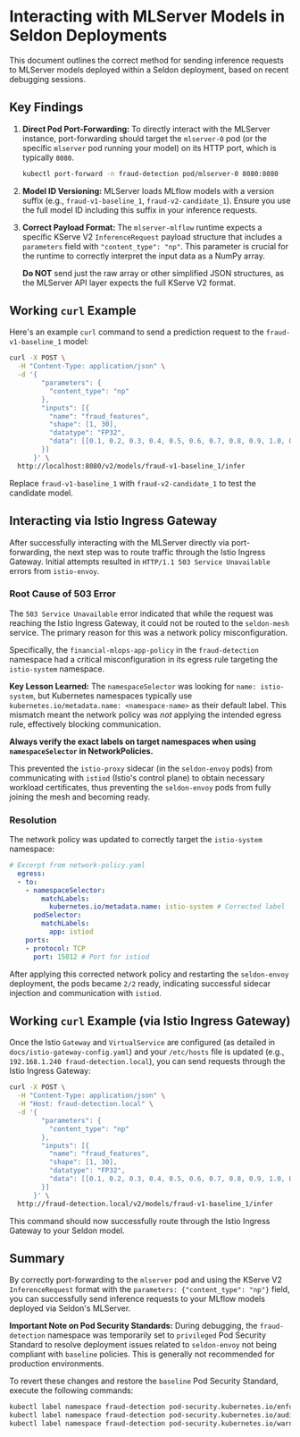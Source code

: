 # Interacting with MLServer Models in Seldon Deployments

This document outlines the correct method for sending inference requests to MLServer models deployed within a Seldon deployment, based on recent debugging sessions.

## Key Findings

1.  **Direct Pod Port-Forwarding:** To directly interact with the MLServer instance, port-forwarding should target the `mlserver-0` pod (or the specific `mlserver` pod running your model) on its HTTP port, which is typically `8080`.

    ```bash
    kubectl port-forward -n fraud-detection pod/mlserver-0 8080:8080
    ```

2.  **Model ID Versioning:** MLServer loads MLflow models with a version suffix (e.g., `fraud-v1-baseline_1`, `fraud-v2-candidate_1`). Ensure you use the full model ID including this suffix in your inference requests.

3.  **Correct Payload Format:** The `mlserver-mlflow` runtime expects a specific KServe V2 `InferenceRequest` payload structure that includes a `parameters` field with `"content_type": "np"`. This parameter is crucial for the runtime to correctly interpret the input data as a NumPy array.

    **Do NOT** send just the raw array or other simplified JSON structures, as the MLServer API layer expects the full KServe V2 format.

## Working `curl` Example

Here's an example `curl` command to send a prediction request to the `fraud-v1-baseline_1` model:

```bash
curl -X POST \
  -H "Content-Type: application/json" \
  -d '{
        "parameters": {
          "content_type": "np"
        },
        "inputs": [{
          "name": "fraud_features",
          "shape": [1, 30],
          "datatype": "FP32",
          "data": [[0.1, 0.2, 0.3, 0.4, 0.5, 0.6, 0.7, 0.8, 0.9, 1.0, 0.1, 0.2, 0.3, 0.4, 0.5, 0.6, 0.7, 0.8, 0.9, 1.0, 0.1, 0.2, 0.3, 0.4, 0.5, 0.6, 0.7, 0.8, 0.9, 1.0]]
        }]
      }' \
  http://localhost:8080/v2/models/fraud-v1-baseline_1/infer
```

Replace `fraud-v1-baseline_1` with `fraud-v2-candidate_1` to test the candidate model.

## Interacting via Istio Ingress Gateway

After successfully interacting with the MLServer directly via port-forwarding, the next step was to route traffic through the Istio Ingress Gateway. Initial attempts resulted in `HTTP/1.1 503 Service Unavailable` errors from `istio-envoy`.

### Root Cause of 503 Error

The `503 Service Unavailable` error indicated that while the request was reaching the Istio Ingress Gateway, it could not be routed to the `seldon-mesh` service. The primary reason for this was a network policy misconfiguration.

Specifically, the `financial-mlops-app-policy` in the `fraud-detection` namespace had a critical misconfiguration in its egress rule targeting the `istio-system` namespace.

**Key Lesson Learned:** The `namespaceSelector` was looking for `name: istio-system`, but Kubernetes namespaces typically use `kubernetes.io/metadata.name: <namespace-name>` as their default label. This mismatch meant the network policy was *not* applying the intended egress rule, effectively blocking communication.

**Always verify the exact labels on target namespaces when using `namespaceSelector` in NetworkPolicies.**

This prevented the `istio-proxy` sidecar (in the `seldon-envoy` pods) from communicating with `istiod` (Istio's control plane) to obtain necessary workload certificates, thus preventing the `seldon-envoy` pods from fully joining the mesh and becoming ready.

### Resolution

The network policy was updated to correctly target the `istio-system` namespace:

```yaml
# Excerpt from network-policy.yaml
  egress:
  - to:
    - namespaceSelector:
        matchLabels:
          kubernetes.io/metadata.name: istio-system # Corrected label
      podSelector:
        matchLabels:
          app: istiod
    ports:
    - protocol: TCP
      port: 15012 # Port for istiod
```

After applying this corrected network policy and restarting the `seldon-envoy` deployment, the pods became `2/2` ready, indicating successful sidecar injection and communication with `istiod`.

## Working `curl` Example (via Istio Ingress Gateway)

Once the Istio `Gateway` and `VirtualService` are configured (as detailed in `docs/istio-gateway-config.yaml`) and your `/etc/hosts` file is updated (e.g., `192.168.1.240 fraud-detection.local`), you can send requests through the Istio Ingress Gateway:

```bash
curl -X POST \
  -H "Content-Type: application/json" \
  -H "Host: fraud-detection.local" \
  -d '{
        "parameters": {
          "content_type": "np"
        },
        "inputs": [{
          "name": "fraud_features",
          "shape": [1, 30],
          "datatype": "FP32",
          "data": [[0.1, 0.2, 0.3, 0.4, 0.5, 0.6, 0.7, 0.8, 0.9, 1.0, 0.1, 0.2, 0.3, 0.4, 0.5, 0.6, 0.7, 0.8, 0.9, 1.0, 0.1, 0.2, 0.3, 0.4, 0.5, 0.6, 0.7, 0.8, 0.9, 1.0]]
        }]
      }' \
  http://fraud-detection.local/v2/models/fraud-v1-baseline_1/infer
```

This command should now successfully route through the Istio Ingress Gateway to your Seldon model.

## Summary


By correctly port-forwarding to the `mlserver` pod and using the KServe V2 `InferenceRequest` format with the `parameters: {"content_type": "np"}` field, you can successfully send inference requests to your MLflow models deployed via Seldon's MLServer.

**Important Note on Pod Security Standards:**
During debugging, the `fraud-detection` namespace was temporarily set to `privileged` Pod Security Standard to resolve deployment issues related to `seldon-envoy` not being compliant with `baseline` policies. This is generally not recommended for production environments.

To revert these changes and restore the `baseline` Pod Security Standard, execute the following commands:

```bash
kubectl label namespace fraud-detection pod-security.kubernetes.io/enforce=baseline --overwrite
kubectl label namespace fraud-detection pod-security.kubernetes.io/audit=baseline --overwrite
kubectl label namespace fraud-detection pod-security.kubernetes.io/warn=baseline --overwrite
```

